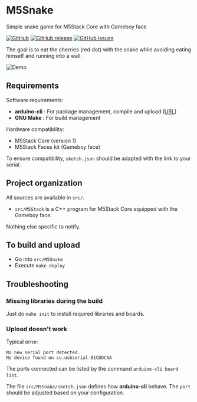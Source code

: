 # M5Snake
Simple snake game for M5Stack Core with Gameboy face

[![GitHub](https://img.shields.io/github/license/mashape/apistatus.svg)](https://github.com/ostaquet/M5Snake/blob/master/LICENSE)
[![GitHub release](https://img.shields.io/github/release/ostaquet/M5Snake.svg)](#releases)
[![GitHub issues](https://img.shields.io/github/issues/ostaquet/M5Snake.svg)](https://github.com/ostaquet/M5Snake/issues)

The goal is to eat the cherries (red dot) with the snake while avoiding eating himself and running into a wall.

![Demo](extras/img/m5snake_demo.gif)

## Requirements
Software requirements:
* **arduino-cli** : For package management, compile and upload ([URL](https://github.com/arduino/arduino-cli))
* **GNU Make** : For build management

Hardware compatibility:
* M5Stack Core (version 1)
* M5Stack Faces kit (Gameboy face)

To ensure compatibility, `sketch.json` should be adapted with the link to your serial.

## Project organization
All sources are available in `src/`.

* `src/M5Stack` is a C++ program for M5Stack Core equipped with the Gameboy face.

Nothing else specific to notify.

## To build and upload
* Go into `src/M5Snake`
* Execute `make deploy`

## Troubleshooting

### Missing libraries during the build
Just do `make init` to install required libraries and boards.

### Upload doesn't work

Typical error:
```
No new serial port detected.
No device found on cu.usbserial-01CDDC5A
```
The ports connected can be listed by the command `arduino-cli board list`.

The file `src/M5Snake/sketch.json` defines how **arduino-cli** behave. The `port` should be adjusted based on your configuration.
